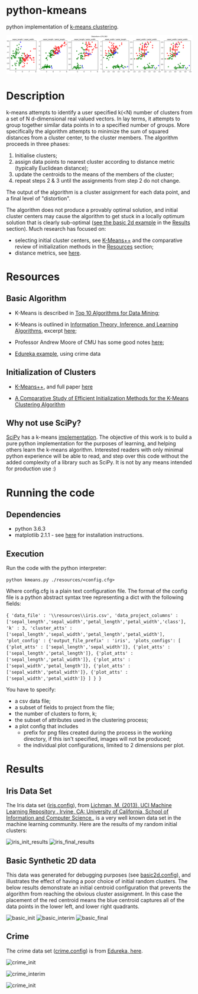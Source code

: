 # python-kmeans
python implementation of [k-means clustering](https://en.wikipedia.org/wiki/K-means_clustering).

![results](results/iris.gif "Iris Example")

# Description
k-means attempts to identify a user specified k(<N) number of clusters from a set of N d-dimensional real valued vectors. In lay terms, it attempts to group together similar data points in to a specified number of groups. More specifically the algorithm attempts to minimize the sum of squared distances from a cluster center, to the cluster members. The algorithm proceeds in three phases:

1. Initialise clusters;
2. assign data points to nearest cluster according to distance metric (typically Euclidean distance);
3. update the centroids to the means of the members of the cluster;
4. repeat steps 2 & 3 until the assignments from step 2 do not change.

The output of the algorithm is a cluster assignment for each data point, and a final level of "distortion". 

The algorithm does not produce a provably optimal solution, and initial cluster centers may cause the algorithm to get stuck in a locally optimum solution that is clearly sub-optimal ([see the basic 2d example](#basic-synthetic-2d-data) in the [Results](#results) section). Much research has focused on:
+ selecting initial cluster centers, see [K-Means++]((https://en.wikipedia.org/wiki/K-means%2B%2B)) and the comparative review of initialization methods in the [Resources](#resources) section;
+ distance metrics, see [here](http://citeseerx.ist.psu.edu/viewdoc/download?doi=10.1.1.403.4030&rep=rep1&type=pdf).
 
# Resources

## Basic Algorithm 
+ K-Means is described in [Top 10 Algorithms for Data Mining](https://atasehir.bel.tr/Content/Yuklemeler/Dokuman/Dokuman3_4.pdf);

+ K-Means is outlined in [Information Theory, Inference, and Learning Algorithms](http://www.inference.org.uk/mackay/itila/book.html), excerpt [here](http://www.inference.org.uk/mackay/itprnn/ps/284.292.pdf);

+ Professor Andrew Moore of CMU has some good notes [here](https://www.autonlab.org/_media/tutorials/kmeans11.pdf);

+ [Edureka example](https://www.edureka.co/blog/implementing-kmeans-clustering-on-the-crime-dataset/), using crime data

## Initialization of Clusters
+ [K-Means++](https://en.wikipedia.org/wiki/K-means%2B%2B), and full paper [here](http://ilpubs.stanford.edu:8090/778/1/2006-13.pdf)

+ [A Comparative Study of Efficient Initialization Methods for the K-Means
Clustering Algorithm](https://arxiv.org/pdf/1209.1960.pdf)

## Why not use SciPy?
[SciPy](https://scipy.org/) has a k-means [implementation](https://docs.scipy.org/doc/scipy/reference/cluster.vq.html). The objective of this work is to build a pure python implementation for the purposes of learning, and helping others learn the k-means algorithm. Interested readers with only minimal python experience will be able to read, and step over this code without the added complexity of a library such as SciPy. It is not by any means intended for production use :)

# Running the code

## Dependencies
+ python 3.6.3
+ matplotlib 2.1.1 - see [here](https://matplotlib.org/users/installing.html) for installation instructions.

## Execution
Run the code with the python interpreter: 

```python kmeans.py ./resources/<config.cfg>```

Where config.cfg is a plain text configuration file. The format of the config file is a python abstract syntax tree representing a dict with the following fields:

``
{
   'data_file' : '\\resources\\iris.csv',
   'data_project_columns' : ['sepal_length','sepal_width','petal_length','petal_width','class'],
   'k' : 3,
   'cluster_atts' : ['sepal_length','sepal_width','petal_length','petal_width'],
   'plot_config' :
    {'output_file_prefix' : 'iris',
     'plots_configs': [
        {'plot_atts' : ['sepal_length','sepal_width']},
        {'plot_atts' : ['sepal_length','petal_length']},
        {'plot_atts' : ['sepal_length','petal_width']},
        {'plot_atts' : ['sepal_width','petal_length']},
        {'plot_atts' : ['sepal_width','petal_width']},
        {'plot_atts' : ['sepal_width','petal_width']}
     ]
   }
}
``

You have to specify:
 + a csv data file;
 + a subset of fields to project from the file;
 + the number of clusters to form, k;
 + the subset of attributes used in the clustering process;
 + a plot config that includes
    + prefix for png files created during the process in the working directory, if this isn't specified, images will not be produced;
    + the individual plot configurations, limited to 2 dimensions per plot.

 
# Results

## Iris Data Set
The Iris data set ([iris.config](resources/iris.config)), from [Lichman, M. (2013). UCI Machine Learning Repository . Irvine, CA: University of California, School of Information and Computer Science.](http://archive.ics.uci.edu/ml), is a very well known data set in the machine learning community. Here are the results of my random initial clusters:

![iris_init_results](https://github.com/tofti/python-kmeans/blob/master/results/iris0.png "Iris Initial")
![iris_final_results](https://github.com/tofti/python-kmeans/blob/master/results/iris11.png "Iris Final")

## Basic Synthetic 2D data
This data was generated for debugging purposes (see [basic2d.config](resources/basic2d.config)), and illustrates the effect of having a poor choice of initial random clusters. The below results demonstrate an initial centroid configuration that prevents the algorithm from reaching the obvious cluster assignment. In this case the placement of the red centroid means the blue centroid captures all of the data points in the lower left, and lower right quadrants.

![basic_init](results/basic_clustering0.png "Basic Initial")
![basic_interim](https://github.com/tofti/python-kmeans/blob/master/results/basic_clustering1.png "Basic Interim")
![basic_final](https://github.com/tofti/python-kmeans/blob/master/results/basic_clustering2.png "Basic Interim")

## Crime
The crime data set ([crime.config](resources/crime.config)) is from [Edureka, here](https://www.edureka.co/blog/implementing-kmeans-clustering-on-the-crime-dataset/).

![crime_init](results/crime_clustering0.png "Crime Initial")

![crime_interim](results/crime_clustering4.png "Crime Interim")

![crime_init](results/crime_clustering8.png "Crime Final")
    


